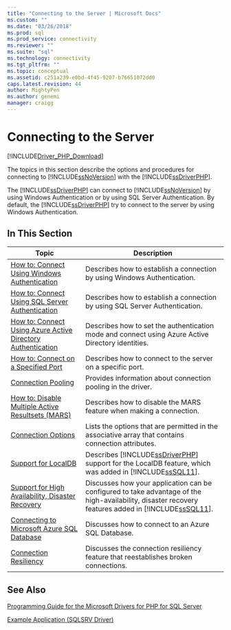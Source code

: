 ```yaml
---
title: "Connecting to the Server | Microsoft Docs"
ms.custom: ""
ms.date: "03/26/2018"
ms.prod: sql
ms.prod_service: connectivity
ms.reviewer: ""
ms.suite: "sql"
ms.technology: connectivity
ms.tgt_pltfrm: ""
ms.topic: conceptual
ms.assetid: c251a239-e0bd-4f45-9207-b76651072dd0
caps.latest.revision: 44
author: MightyPen
ms.author: genemi
manager: craigg
---
```

# Connecting to the Server
[!INCLUDE[Driver_PHP_Download](../../includes/driver_php_download.md)]

The topics in this section describe the options and procedures for connecting to [!INCLUDE[ssNoVersion](../../includes/ssnoversion_md.md)] with the [!INCLUDE[ssDriverPHP](../../includes/ssdriverphp_md.md)].  

The [!INCLUDE[ssDriverPHP](../../includes/ssdriverphp_md.md)] can connect to [!INCLUDE[ssNoVersion](../../includes/ssnoversion_md.md)] by using Windows Authentication or by using SQL Server Authentication. By default, the [!INCLUDE[ssDriverPHP](../../includes/ssdriverphp_md.md)] try to connect to the server by using Windows Authentication.  

## In This Section  

|Topic|Description|  
|---------|---------------|  
|[How to: Connect Using Windows Authentication](../../connect/php/how-to-connect-using-windows-authentication.md)|Describes how to establish a connection by using Windows Authentication.|  
|[How to: Connect Using SQL Server Authentication](../../connect/php/how-to-connect-using-sql-server-authentication.md)|Describes how to establish a connection by using SQL Server Authentication.|  
|[How to: Connect Using Azure Active Directory Authentication](../../connect/php/azure-active-directory.md)|Describes how to set the authentication mode and connect using Azure Active Directory identities.|  
|[How to: Connect on a Specified Port](../../connect/php/how-to-connect-on-a-specified-port.md)|Describes how to connect to the server on a specific port.|  
|[Connection Pooling](../../connect/php/connection-pooling-microsoft-drivers-for-php-for-sql-server.md)|Provides information about connection pooling in the driver.|  
|[How to: Disable Multiple Active Resultsets (MARS)](../../connect/php/how-to-disable-multiple-active-resultsets-mars.md)|Describes how to disable the MARS feature when making a connection.|  
|[Connection Options](../../connect/php/connection-options.md)|Lists the options that are permitted in the associative array that contains connection attributes.|  
|[Support for LocalDB](../../connect/php/php-driver-for-sql-server-support-for-localdb.md)|Describes [!INCLUDE[ssDriverPHP](../../includes/ssdriverphp_md.md)] support for the LocalDB feature, which was added in [!INCLUDE[ssSQL11](../../includes/sssql11-md.md)].|  
|[Support for High Availability, Disaster Recovery](../../connect/php/php-driver-for-sql-server-support-for-high-availability-disaster-recovery.md)|Discusses how your application can be configured to take advantage of the high-availability, disaster recovery features added in [!INCLUDE[ssSQL11](../../includes/sssql11-md.md)].|  
|[Connecting to Microsoft Azure SQL Database](../../connect/php/connecting-to-microsoft-azure-sql-database.md)|Discusses how to connect to an Azure SQL Database.|  
|[Connection Resiliency](../../connect/php/connection-resiliency.md)|Discusses the connection resiliency feature that reestablishes broken connections.|  

## See Also  
[Programming Guide for the Microsoft Drivers for PHP for SQL Server](../../connect/php/programming-guide-for-php-sql-driver.md)

[Example Application &#40;SQLSRV Driver&#41;](../../connect/php/example-application-sqlsrv-driver.md)  
